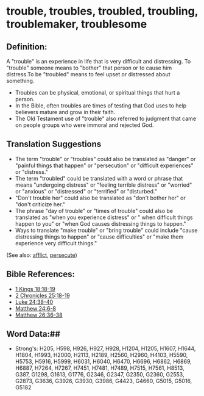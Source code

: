 # trouble, troubles, troubled, troubling, troublemaker, troublesome #

## Definition: ##

A "trouble" is an experience in life that is very difficult and distressing. To "trouble" someone means to "bother" that person or to cause him distress.To be "troubled" means to feel upset or distressed about something.

* Troubles can be physical, emotional, or spiritual things that hurt a person.
* In the Bible, often troubles are times of testing that God uses to help believers mature and grow in their faith.
* The Old Testament use of "trouble" also referred to judgment that came on people groups who were immoral and rejected God.


## Translation Suggestions ##

* The term "trouble" or "troubles" could also be translated as "danger" or "painful things that happen" or "persecution" or "difficult experiences" or "distress."
* The term "troubled" could be translated with a word or phrase that means "undergoing distress" or "feeling terrible distress" or "worried" or "anxious" or "distressed" or "terrified" or "disturbed."
* "Don't trouble her" could also be translated as "don't bother her" or "don't criticize her."
* The phrase "day of trouble" or "times of trouble" could also be translated as "when you experience distress" or " when difficult things happen to you" or "when God causes distressing things to happen."
* Ways to translate "make trouble" or "bring trouble" could include "cause distressing things to happen" or "cause difficulties" or "make them experience very difficult things."



(See also: [afflict](afflict.md), [persecute](persecute.md))

## Bible References: ##

* [1 Kings 18:18-19](rc://en/tn/help/1ki/18/18)
* [2 Chronicles 25:18-19](rc://en/tn/help/2ch/25/18)
* [Luke 24:38-40](rc://en/tn/help/luk/24/38)
* [Matthew 24:6-8](rc://en/tn/help/mat/24/06)
* [Matthew 26:36-38](rc://en/tn/help/mat/26/36)

## Word Data:##

* Strong's: H205, H598, H926, H927, H928, H1204, H1205, H1607, H1644, H1804, H1993, H2000, H2113, H2189, H2560, H2960, H4103, H5590, H5753, H5916, H5999, H6031, H6040, H6470, H6696, H6862, H6869, H6887, H7264, H7267, H7451, H7481, H7489, H7515, H7561, H8513, G387, G1298, G1613, G1776, G2346, G2347, G2350, G2360, G2553, G2873, G3636, G3926, G3930, G3986, G4423, G4660, G5015, G5016, G5182
